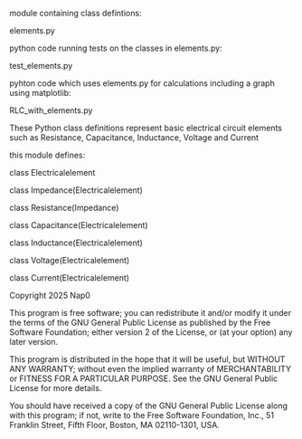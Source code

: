module containing class defintions:

elements.py

python code running tests on the classes in elements.py:

test_elements.py

pyhton code which uses elements.py for calculations including a graph using matplotlib:

RLC_with_elements.py


These Python class definitions represent basic electrical circuit elements such as Resistance, Capacitance, Inductance, Voltage and Current

this module defines:

class Electricalelement

class Impedance(Electricalelement)

class Resistance(Impedance)

class Capacitance(Electricalelement)

class Inductance(Electricalelement)

class Voltage(Electricalelement)

class Current(Electricalelement)


Copyright 2025 Nap0

This program is free software; you can redistribute it and/or modify
it under the terms of the GNU General Public License as published by
the Free Software Foundation; either version 2 of the License, or
(at your option) any later version.

This program is distributed in the hope that it will be useful,
but WITHOUT ANY WARRANTY; without even the implied warranty of
MERCHANTABILITY or FITNESS FOR A PARTICULAR PURPOSE.  See the
GNU General Public License for more details.

You should have received a copy of the GNU General Public License
along with this program; if not, write to the Free Software
Foundation, Inc., 51 Franklin Street, Fifth Floor, Boston,
MA 02110-1301, USA.


